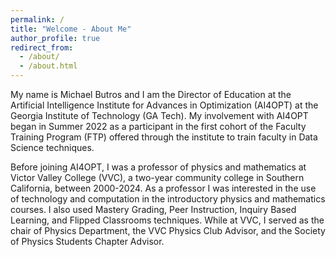 ```yaml
---
permalink: /
title: "Welcome - About Me"
author_profile: true
redirect_from: 
  - /about/
  - /about.html
---
```


My name is Michael Butros and I am the Director of Education at the Artificial Intelligence Institute for Advances in Optimization (AI4OPT) at the Georgia Institute of Technology (GA Tech). My involvement with AI4OPT began in Summer 2022 as a participant in the first cohort of the Faculty Training Program (FTP) offered through the institute to train faculty in Data Science techniques.

Before joining AI4OPT, I was a professor of physics and mathematics at Victor Valley College (VVC), a two-year community college in Southern California, between 2000-2024. As a professor I was interested in the use of technology and computation in the introductory physics and mathematics courses. I also used Mastery Grading, Peer Instruction, Inquiry Based Learning, and Flipped Classrooms techniques. While at VVC, I served as the chair of Physics Department, the VVC Physics Club Advisor, and the Society of Physics Students Chapter Advisor.




